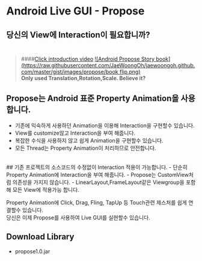 # Android Live GUI - Propose
<i class="icon-cog"></i> 
## 당신의 View에 Interaction이 필요합니까?<br><br>

> ####[Click introduction video](https://youtu.be/FpXSwXSbTYE)
[![Android Propose Story book](https://raw.githubusercontent.com/JaeWoongOh/jaewoongoh.github.com/master/gist/images/propose/book flip.png)](http://youtu.be/FpXSwXSbTYE)<br>
**Only used Translation,Rotation,Scale.  Believe it?**


## Propose는 Android 표준 Property Animation을 사용합니다.
- 기존에 익숙하게 사용하던 Animation을 이용해 Interaction을 구현할수 있습니다.
- View를 customize않고 Interaction을 부여 해줍니다.
- 복잡한 수식을 사용하지 않고 쉽게 Animation을 구현할수 있습니다.
- 모든 Thread는 Property Animation이 처리하므로 안전합니다.

<br>
## 기존 프로젝트의 소스코드의 수정없이 Interaction 적용이 가능합니다.
- 단순히 Property Animation에 Interaction을 부여 해줍니다.
- Propose는 CustomView처럼 의존성을 가지지 않습니다.
- LinearLayout,FrameLayout같은 Viewgroup을 포함해 모든 View에 적용가능 합니다.

Property Animation에 Click, Drag, Fling, TapUp 등 Touch관련 제스처를 쉽게 연결할수 있습니다.<br>
당신은 이제 Propose를 사용하여 Live GUI를 실현할수 있습니다.<br>

## Download Library
- propose1.0.jar

